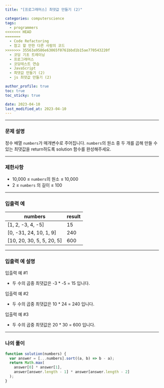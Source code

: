 ```yaml
---
title: "[프로그래머스] 최댓값 만들기 (2)"

categories: computerscience
tags:
  - programmers
<<<<<<< HEAD
=======
  - Code Refactoring
  - 참고 할 만한 다른 사람의 코드
>>>>>>> 35563a9586e63065f0761bbd1b15ae770543220f
  - 코딩 기초 트레이닝
  - 프로그래머스
  - 코딩테스트 연습
  - JavaScript
  - 최댓값 만들기 (2)
  - js 최댓값 만들기 (2)

author_profile: true
toc: true
toc_sticky: true

date: 2023-04-10
last_modified_at: 2023-04-10
---
```


---

### 문제 설명

정수 배열 `numbers`가 매개변수로 주어집니다. `numbers`의 원소 중 두 개를 곱해 만들 수 있는 최댓값을 return하도록 solution 함수를 완성해주세요.

---

### 제한사항

- 10,000 ≤ `numbers`의 원소 ≤ 10,000
- 2 ≤ `numbers` 의 길이 ≤ 100

---

### 입출력 예

| numbers                   | result |
| ------------------------- | ------ |
| [1, 2, -3, 4, -5]         | 15     |
| [0, -31, 24, 10, 1, 9]    | 240    |
| [10, 20, 30, 5, 5, 20, 5] | 600    |

---

### 입출력 예 설명

입출력 예 #1

- 두 수의 곱중 최댓값은 -3 \* -5 = 15 입니다.

입출력 예 #2

- 두 수의 곱중 최댓값은 10 \* 24 = 240 입니다.

입출력 예 #3

- 두 수의 곱중 최댓값은 20 \* 30 = 600 입니다.

---

### 나의 풀이

```jsx
function solution(numbers) {
  var answer = [...numbers].sort((a, b) => b - a);
  return Math.max(
    answer[0] * answer[1],
    answer[answer.length - 1] * answer[answer.length - 2]
  );
}
```
